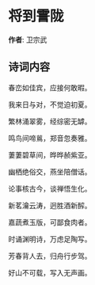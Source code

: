 # 将到霅陇

**作者**: 卫宗武

## 诗词内容

春峦如佳宾，应接何敢暇。

我来日与对，不觉迫初夏。

繁林涌翠雾，经综密无罅。

鸣鸟间啼鶑，郑音忽奏雅。

萋萋碧草间，晔晔赪紫亚。

幽栖绝俗交，燕坐陪僧话。

论事核古今，谈禅悟生化。

新茗瀹云涛，迥胜酒新醡。

嘉蔬煮玉版，可鄙食肉者。

时诵渊明诗，万虑足陶写。

芳春背人去，归舟行步驾。

好山不可载，写入无声画。

